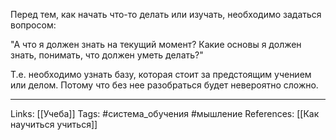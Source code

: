 Перед тем, как начать что-то делать или изучать, необходимо задаться вопросом:

"А что я должен знать на текущий момент? Какие основы я должен знать, понимать, что должен уметь делать?"

Т.е. необходимо узнать базу, которая стоит за предстоящим учением или делом. Потому что без нее разобраться будет невероятно сложно. 
___
Links: [[Учеба]]
Tags: #система_обучения #мышление 
References: [[Как научиться учиться]]